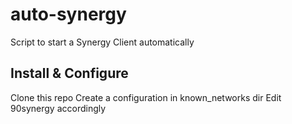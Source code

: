 # auto-synergy

Script to start a Synergy Client automatically

## Install & Configure

Clone this repo
Create a configuration in known_networks dir
Edit 90synergy accordingly
